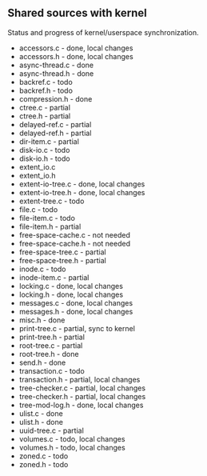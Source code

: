 Shared sources with kernel
--------------------------

Status and progress of kernel/userspace synchronization.

- accessors.c - done, local changes
- accessors.h - done, local changes
- async-thread.c - done
- async-thread.h - done
- backref.c - todo
- backref.h - todo
- compression.h - done
- ctree.c - partial
- ctree.h - partial
- delayed-ref.c - partial
- delayed-ref.h - partial
- dir-item.c - partial
- disk-io.c - todo
- disk-io.h - todo
- extent\_io.c
- extent\_io.h
- extent-io-tree.c - done, local changes
- extent-io-tree.h - done, local changes
- extent-tree.c - todo
- file.c - todo
- file-item.c - todo
- file-item.h - partial
- free-space-cache.c - not needed
- free-space-cache.h - not needed
- free-space-tree.c - partial
- free-space-tree.h - partial
- inode.c - todo
- inode-item.c - partial
- locking.c - done, local changes
- locking.h - done, local changes
- messages.c - done, local changes
- messages.h - done, local changes
- misc.h - done
- print-tree.c - partial, sync to kernel
- print-tree.h - partial
- root-tree.c - partial
- root-tree.h - done
- send.h - done
- transaction.c - todo
- transaction.h - partial, local changes
- tree-checker.c - partial, local changes
- tree-checker.h - partial, local changes
- tree-mod-log.h - done, local changes
- ulist.c - done
- ulist.h - done
- uuid-tree.c - partial
- volumes.c - todo, local changes
- volumes.h - todo, local changes
- zoned.c - todo
- zoned.h - todo

